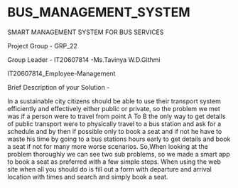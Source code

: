 # BUS_MANAGEMENT_SYSTEM

SMART MANAGEMENT SYSTEM FOR BUS SERVICES

Project Group - GRP_22

Group Leader - IT20607814 -Ms.Tavinya W.D.Githmi

IT20607814_Employee-Management

Brief Description of your Solution -

In a sustainable city citizens should be able to use their transport system efficiently and effectively either public or private, so the problem we met was if a person were to travel from point A To B the only way to get details of public transport were to physically travel to a bus station and ask for a schedule and by then if possible only to book a seat and if not he have to waste his time by going to a bus stations hours early to get details and book a seat if not for many more worse scenarios.
So,When looking at the problem thoroughly we can see two sub problems, so we made a smart app to book a seat as preferred with a few simple steps. When using the web site when all you should do is fill out a form with departure and arrival location with times and search and simply book a seat.